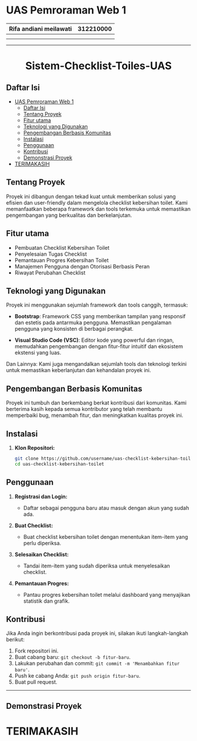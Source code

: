 # UAS Pemroraman Web 1

| Rifa andiani meilawati | 312210000 |
| :--------------------- | :-------- |
|                        |           |
|                        |           |

---

<h1 align="center">Sistem-Checklist-Toiles-UAS</h1>

## Daftar Isi

- [UAS Pemroraman Web 1](#uas-pemroraman-web-1)
  - [Daftar Isi](#daftar-isi)
  - [Tentang Proyek](#tentang-proyek)
  - [Fitur utama](#fitur-utama)
  - [Teknologi yang Digunakan](#teknologi-yang-digunakan)
  - [Pengembangan Berbasis Komunitas](#pengembangan-berbasis-komunitas)
  - [Instalasi](#instalasi)
  - [Penggunaan](#penggunaan)
  - [Kontribusi](#kontribusi)
  - [Demonstrasi Proyek](#demonstrasi-proyek)
- [TERIMAKASIH](#terimakasih)

## Tentang Proyek

Proyek ini dibangun dengan tekad kuat untuk memberikan solusi yang efisien dan user-friendly dalam mengelola checklist kebersihan toilet. Kami memanfaatkan beberapa framework dan tools terkemuka untuk memastikan pengembangan yang berkualitas dan berkelanjutan.

## Fitur utama

- Pembuatan Checklist Kebersihan Toilet
- Penyelesaian Tugas Checklist
- Pemantauan Progres Kebersihan Toilet
- Manajemen Pengguna dengan Otorisasi Berbasis Peran
- Riwayat Perubahan Checklist

## Teknologi yang Digunakan

Proyek ini menggunakan sejumlah framework dan tools canggih, termasuk:

- **Bootstrap**: Framework CSS yang memberikan tampilan yang responsif dan estetis pada antarmuka pengguna. Memastikan pengalaman pengguna yang konsisten di berbagai perangkat.

- **Visual Studio Code (VSC)**: Editor kode yang powerful dan ringan, memudahkan pengembangan dengan fitur-fitur intuitif dan ekosistem ekstensi yang luas.

Dan Lainnya: Kami juga mengandalkan sejumlah tools dan teknologi terkini untuk memastikan keberlanjutan dan kehandalan proyek ini.

## Pengembangan Berbasis Komunitas

Proyek ini tumbuh dan berkembang berkat kontribusi dari komunitas. Kami berterima kasih kepada semua kontributor yang telah membantu memperbaiki bug, menambah fitur, dan meningkatkan kualitas proyek ini.

## Instalasi

1. **Klon Repositori:**
   ```bash
   git clone https://github.com/username/uas-checklist-kebersihan-toilet.git
   cd uas-checklist-kebersihan-toilet
   ```

## Penggunaan

1. **Registrasi dan Login:**

   - Daftar sebagai pengguna baru atau masuk dengan akun yang sudah ada.

2. **Buat Checklist:**

   - Buat checklist kebersihan toilet dengan menentukan item-item yang perlu diperiksa.

3. **Selesaikan Checklist:**

   - Tandai item-item yang sudah diperiksa untuk menyelesaikan checklist.

4. **Pemantauan Progres:**
   - Pantau progres kebersihan toilet melalui dashboard yang menyajikan statistik dan grafik.

## Kontribusi

Jika Anda ingin berkontribusi pada proyek ini, silakan ikuti langkah-langkah berikut:

1. Fork repositori ini.
2. Buat cabang baru: `git checkout -b fitur-baru`.
3. Lakukan perubahan dan commit: `git commit -m 'Menambahkan fitur baru'`.
4. Push ke cabang Anda: `git push origin fitur-baru`.
5. Buat pull request.

---

## Demonstrasi Proyek

# TERIMAKASIH
